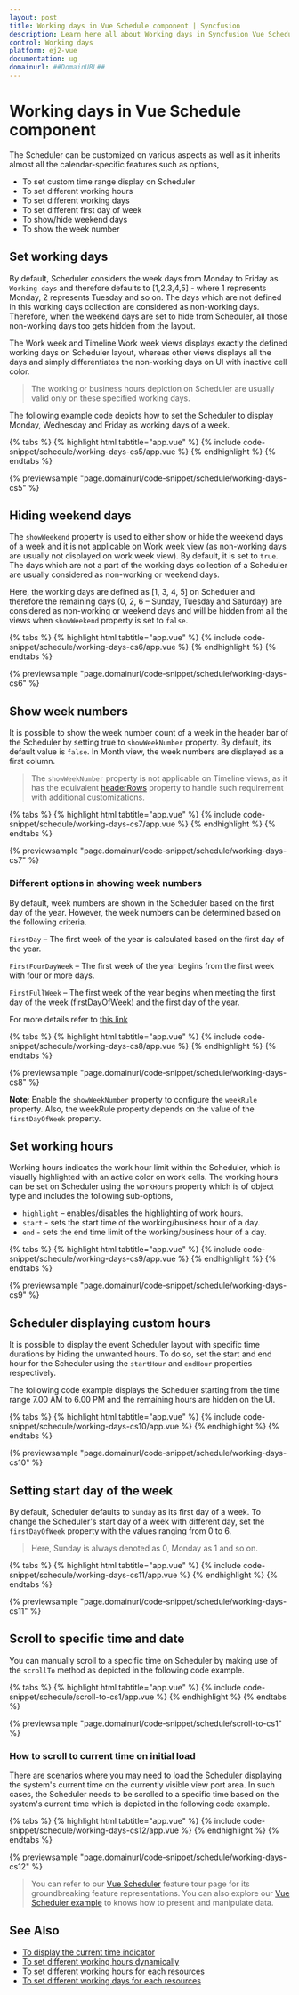```yaml
---
layout: post
title: Working days in Vue Schedule component | Syncfusion
description: Learn here all about Working days in Syncfusion Vue Schedule component of Syncfusion Essential JS 2 and more.
control: Working days 
platform: ej2-vue
documentation: ug
domainurl: ##DomainURL##
---
```


# Working days in Vue Schedule component

The Scheduler can be customized on various aspects as well as it inherits almost all the calendar-specific features such as options,

* To set custom time range display on Scheduler
* To set different working hours
* To set different working days
* To set different first day of week
* To show/hide weekend days
* To show the week number

## Set working days

By default, Scheduler considers the week days from Monday to Friday as `Working days` and therefore defaults to [1,2,3,4,5] - where 1 represents Monday, 2 represents Tuesday and so on. The days which are not defined in this working days collection are considered as non-working days. Therefore, when the weekend days are set to hide from Scheduler, all those non-working days too gets hidden from the layout.

The Work week and Timeline Work week views displays exactly the defined working days on Scheduler layout, whereas other views displays all the days and simply differentiates the non-working days on UI with inactive cell color.

> The working or business hours depiction on Scheduler are usually valid only on these specified working days.

The following example code depicts how to set the Scheduler to display Monday, Wednesday and Friday as working days of a week.

{% tabs %}
{% highlight html tabtitle="app.vue" %}
{% include code-snippet/schedule/working-days-cs5/app.vue %}
{% endhighlight %}
{% endtabs %}
        
{% previewsample "page.domainurl/code-snippet/schedule/working-days-cs5" %}

## Hiding weekend days

The `showWeekend` property is used to either show or hide the weekend days of a week and it is not applicable on Work week view (as non-working days are usually not displayed on work week view). By default, it is set to `true`. The days which are not a part of the working days collection of a Scheduler are usually considered as non-working or weekend days.

Here, the working days are defined as [1, 3, 4, 5] on Scheduler and therefore the remaining days (0, 2, 6 – Sunday, Tuesday and Saturday) are considered as non-working or weekend days and will be hidden from all the views when `showWeekend` property is set to `false`.

{% tabs %}
{% highlight html tabtitle="app.vue" %}
{% include code-snippet/schedule/working-days-cs6/app.vue %}
{% endhighlight %}
{% endtabs %}
        
{% previewsample "page.domainurl/code-snippet/schedule/working-days-cs6" %}

## Show week numbers

It is possible to show the week number count of a week in the header bar of the Scheduler by setting true to `showWeekNumber` property. By default, its default value is `false`. In Month view, the week numbers are displayed as a first column.

> The `showWeekNumber` property is not applicable on Timeline views, as it has the equivalent [headerRows](./header-rows/#display-week-numbers-in-timeline-views) property to handle such requirement with additional customizations.

{% tabs %}
{% highlight html tabtitle="app.vue" %}
{% include code-snippet/schedule/working-days-cs7/app.vue %}
{% endhighlight %}
{% endtabs %}
        
{% previewsample "page.domainurl/code-snippet/schedule/working-days-cs7" %}

### Different options in showing week numbers

By default, week numbers are shown in the Scheduler based on the first day of the year. However, the week numbers can be determined based on the following criteria.

`FirstDay` – The first week of the year is calculated based on the first day of the year.

`FirstFourDayWeek` – The first week of the year begins from the first week with four or more days.

`FirstFullWeek` – The first week of the year begins when meeting the first day of the week (firstDayOfWeek) and the first day of the year.

For more details refer to [this link](https://docs.microsoft.com/en-us/dotnet/api/system.globalization.calendarweekrule?view=net-5.0#remarks)

{% tabs %}
{% highlight html tabtitle="app.vue" %}
{% include code-snippet/schedule/working-days-cs8/app.vue %}
{% endhighlight %}
{% endtabs %}
        
{% previewsample "page.domainurl/code-snippet/schedule/working-days-cs8" %}

 **Note**: Enable the `showWeekNumber` property to configure the `weekRule` property. Also, the weekRule property depends on the value of the `firstDayOfWeek` property.

## Set working hours

Working hours indicates the work hour limit within the Scheduler, which is visually highlighted with an active color on work cells. The working hours can be set on Scheduler using the `workHours` property which is of object type and includes the following sub-options,

* `highlight` – enables/disables the highlighting of work hours.
* `start` - sets the start time of the working/business hour of a day.
* `end` - sets the end time limit of the working/business hour of a day.

{% tabs %}
{% highlight html tabtitle="app.vue" %}
{% include code-snippet/schedule/working-days-cs9/app.vue %}
{% endhighlight %}
{% endtabs %}
        
{% previewsample "page.domainurl/code-snippet/schedule/working-days-cs9" %}

## Scheduler displaying custom hours

It is possible to display the event Scheduler layout with specific time durations by hiding the unwanted hours. To do so, set the start and end hour for the Scheduler using the `startHour` and `endHour` properties respectively.

The following code example displays the Scheduler starting from the time range 7.00 AM to 6.00 PM and the remaining hours are hidden on the UI.

{% tabs %}
{% highlight html tabtitle="app.vue" %}
{% include code-snippet/schedule/working-days-cs10/app.vue %}
{% endhighlight %}
{% endtabs %}
        
{% previewsample "page.domainurl/code-snippet/schedule/working-days-cs10" %}

## Setting start day of the week

By default, Scheduler defaults to `Sunday` as its first day of a week. To change the Scheduler's start day of a week with different day, set the `firstDayOfWeek` property with the values ranging from 0 to 6.

> Here, Sunday is always denoted as 0, Monday as 1 and so on.

{% tabs %}
{% highlight html tabtitle="app.vue" %}
{% include code-snippet/schedule/working-days-cs11/app.vue %}
{% endhighlight %}
{% endtabs %}
        
{% previewsample "page.domainurl/code-snippet/schedule/working-days-cs11" %}

## Scroll to specific time and date

You can manually scroll to a specific time on Scheduler by making use of the `scrollTo` method as depicted in the following code example.

{% tabs %}
{% highlight html tabtitle="app.vue" %}
{% include code-snippet/schedule/scroll-to-cs1/app.vue %}
{% endhighlight %}
{% endtabs %}
        
{% previewsample "page.domainurl/code-snippet/schedule/scroll-to-cs1" %}

### How to scroll to current time on initial load

There are scenarios where you may need to load the Scheduler displaying the system's current time on the currently visible view port area. In such cases, the Scheduler needs to be scrolled to a specific time based on the system's current time which is depicted in the following code example.

{% tabs %}
{% highlight html tabtitle="app.vue" %}
{% include code-snippet/schedule/working-days-cs12/app.vue %}
{% endhighlight %}
{% endtabs %}
        
{% previewsample "page.domainurl/code-snippet/schedule/working-days-cs12" %}

> You can refer to our [Vue Scheduler](https://www.syncfusion.com/vue-components/vue-scheduler) feature tour page for its groundbreaking feature representations. You can also explore our [Vue Scheduler example](https://ej2.syncfusion.com/vue/demos/#/material/schedule/overview.html) to knows how to present and manipulate data.

## See Also

* [To display the current time indicator](./timescale/#highlighting-current-date-and-time)
* [To set different working hours dynamically](./how-to/set-different-work-hours)
* [To set different working hours for each resources](./resources/#set-different-work-hours)
* [To set different working days for each resources](./resources/#set-different-work-days)